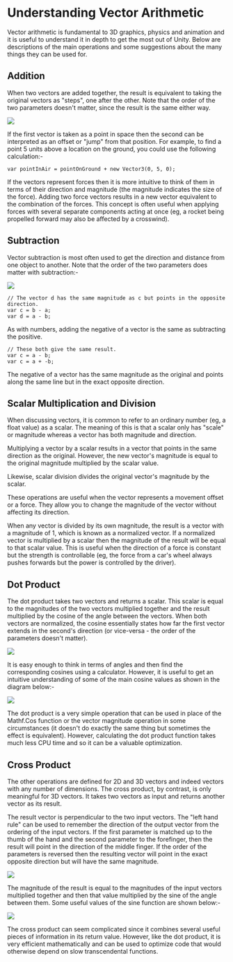 Understanding Vector Arithmetic
===============================


Vector arithmetic is fundamental to 3D graphics, physics and animation and it is useful to understand it in depth to get the most out of Unity. Below are descriptions of the main operations and some suggestions about the many things they can be used for.

Addition
--------


When two vectors are added together, the result is equivalent to taking the original vectors as "steps", one after the other. Note that the order of the two parameters doesn't matter, since the result is the same either way.

![](http://docwiki.hq.unity3d.com/uploads/Main/VectorAdd.png)  

If the first vector is taken as a point in space then the second can be interpreted as an offset or "jump" from that position. For example, to find a point 5 units above a location on the ground, you could use the following calculation:-

````
var pointInAir = pointOnGround + new Vector3(0, 5, 0);
````

If the vectors represent forces then it is more intuitive to think of them in terms of their direction and magnitude (the magnitude indicates the size of the force). Adding two force vectors results in a new vector equivalent to the combination of the forces. This concept is often useful when applying forces with several separate components acting at once (eg, a rocket being propelled forward may also be affected by a crosswind).


Subtraction
-----------


Vector subtraction is most often used to get the direction and distance from one object to another. Note that the order of the two parameters <span class=component>does</span> matter with subtraction:-

![](http://docwiki.hq.unity3d.com/uploads/Main/VectorSubtract.png)  

````
// The vector d has the same magnitude as c but points in the opposite direction.
var c = b - a;
var d = a - b;
````

As with numbers, adding the negative of a vector is the same as subtracting the positive.
	
````
// These both give the same result.
var c = a - b;
var c = a + -b;
````

The negative of a vector has the same magnitude as the original and points along the same line but in the exact opposite direction.


Scalar Multiplication and Division
----------------------------------


When discussing vectors, it is common to refer to an ordinary number (eg, a float value) as a scalar. The meaning of this is that a scalar only has "scale" or magnitude whereas a vector has both magnitude and direction.

Multiplying a vector by a scalar results in a vector that points in the same direction as the original. However, the new vector's magnitude is equal to the original magnitude multiplied by the scalar value.

Likewise, scalar division divides the original vector's magnitude by the scalar.

These operations are useful when the vector represents a movement offset or a force. They allow you to change the magnitude of the vector without affecting its direction.

When any vector is divided by its own magnitude, the result is a vector with a magnitude of 1, which is known as a normalized vector. If a normalized vector is multiplied by a scalar then the magnitude of the result will be equal to that scalar value. This is useful when the direction of a force is constant but the strength is controllable (eg, the force from a car's wheel always pushes forwards but the power is controlled by the driver).


Dot Product
-----------


The dot product takes two vectors and returns a scalar. This scalar is equal to the magnitudes of the two vectors multiplied together and the result multiplied by the cosine of the angle between the vectors. When both vectors are normalized, the cosine essentially states how far the first vector extends in the second's direction (or vice-versa - the order of the parameters doesn't matter).

![](http://docwiki.hq.unity3d.com/uploads/Main/DotProduct.png)  

It is easy enough to think in terms of angles and then find the corresponding cosines using a calculator. However, it is useful to get an intuitive understanding of some of the main cosine values as shown in the diagram below:-

![](http://docwiki.hq.unity3d.com/uploads/Main/CosineValues.png)  

The dot product is a very simple operation that can be used in place of the Mathf.Cos function or the vector magnitude operation in some circumstances (it doesn't do exactly the same thing but sometimes the effect is equivalent). However, calculating the dot product function takes much less CPU time and so it can be a valuable optimization.


Cross Product
-------------


The other operations are defined for 2D and 3D vectors and indeed vectors with any number of dimensions. The cross product, by contrast, is only meaningful for 3D vectors. It takes two vectors as input and returns another vector as its result.

The result vector is perpendicular to the two input vectors. The "left hand rule" can be used to remember the direction of the output vector from the ordering of the input vectors. If the first parameter is matched up to the thumb of the hand and the second parameter to the forefinger, then the result will point in the direction of the middle finger. If the order of the parameters is reversed then the resulting vector will point in the exact opposite direction but will have the same magnitude.

![](http://docwiki.hq.unity3d.com/uploads/Main/LeftHandRuleDiagram.png)  

The magnitude of the result is equal to the magnitudes of the input vectors multiplied together and then that value multiplied by the sine of the angle between them. Some useful values of the sine function are shown below:-

![](http://docwiki.hq.unity3d.com/uploads/Main/SineValues.png)  

The cross product can seem complicated since it combines several useful pieces of information in its return value. However, like the dot product, it is very efficient mathematically and can be used to optimize code that would otherwise depend on slow transcendental functions.

